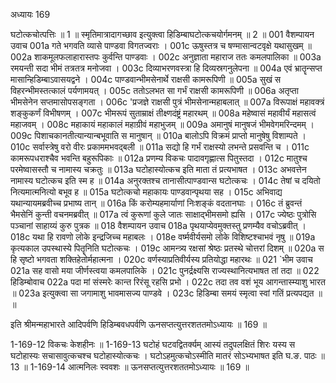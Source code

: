 अध्यायः 169

घटोत्कचोत्पत्तिः ॥ 1 ॥ स्मृतिमात्रादागच्छाव इत्युक्त्वा हिडिम्बाघटोत्कचयोर्गमनम् ॥ 2 ॥
001	वैशम्पायन उवाच 
001a	गते भगवति व्यासे पाण्डवा विगतज्वराः ।
001c	ऊषुस्तत्र च षण्मासान्वटवृक्षे यथासुखम् ॥
002a	शाकमूलफलाहारास्तपः कुर्वन्ति पाण्डवाः ।
002c	अनुज्ञाता महाराज ततः कमलपालिका ॥
003a	रमयन्ती सदा भीमं तत्रतत्र मनोजवा ।
003c	दिव्याभरणवस्त्रा हि दिव्यस्रगनुलेपना ॥
004a	एवं भ्रातॄन्सप्त मासान्हिडिम्बाऽवासयद्वने ।
004c	पाण्डवान्भीमसेनार्थे राक्षसी कामरूपिणी ॥
005a	सुखं स विहरन्भीमस्तत्कालं पर्यणामयत् ।
005c	ततोऽलभत सा गर्भं राक्षसी कामरूपिणी ॥
006a	अतृप्ता भीमसेनेन सप्तमासोपसङ्गता ।
006c	'प्रजज्ञे राक्षसी पुत्रं भीमसेनान्महाबलात् ॥
007a	विरूपाक्षं महावक्त्रं शङ्कुकर्णं विभीषणम् ।
007c	भीमरूपं सुताम्राक्षं तीक्ष्णदंष्ट्रं महारथम् ॥
008a	महेष्वासं महावीर्यं महासत्वं महाजवम् ।
008c	महाकायं महाकालं महाग्रीवं महाभुजम् ॥
009a	अमानुषं मानुषजं भीमवेगमरिन्दमम् ।
009c	पिशाचकानतीत्यान्यान्बभूवाति स मानुषान् ॥
010a	बालोऽपि विक्रमं प्राप्तो मानुषेषु विशाम्पते ।
010c	सर्वास्त्रेषु वरो वीरः प्रकाममभवद्बली ॥
011a	सद्यो हि गर्भं राक्षस्यो लभन्ते प्रसवन्ति च ।
011c	कामरूपधराश्चैव भवन्ति बहुरूपिकाः ॥
012a	प्रणम्य विकचः पादावगृह्णात्स पितुस्तदा ।
012c	मातुश्च परमेष्वासस्तौ च नामास्य चक्रतुः ॥
013a	घटोहास्योत्कच इति माता तं प्रत्यभाषत ।
013c	अभवत्तेन नामास्य घटोत्कच इति स्म ह ॥
014a	अनुरक्तश्च तानासीत्पाण्डवान्स घटोत्कचः ।
014c	तेषां च दयितो नित्यमात्मनित्यो बभूव ह ॥
015a	घटोत्कचो महाकायः पाण्डवान्पृथया सह ।
015c	अभिवाद्य यथान्यायमब्रवीच्च प्रभाष्य तान् ॥
016a	किं करोम्यहमार्याणां निःशङ्कं वदतानघाः ।
016c	तं ब्रुवन्तं भैमसेनिं कुन्ती वचनमब्रवीत् ॥
017a	त्वं कुरूणां कुले जातः साक्षाद्भीमसमो ह्यसि ।
017c	ज्येष्ठः पुत्रोसि पञ्चानां साहाय्यं कुरु पुत्रक ॥
018	वैशम्पायन उवाच 
018a	पृथयाप्येवमुक्तस्तु प्रणम्यैव वचोऽब्रवीत् ।
018c	यथा हि रावणो लोके इन्द्रजिच्च महाबलः ।
018e	वर्ष्मवीर्यसमो लोके विशिष्टश्चाभवं नृषु ॥
019a	कृत्यकाल उपस्थास्ये पितॄनिति घटोत्कचः ।
019c	आमन्त्र्य रक्षसां श्रेष्ठः प्रतस्थे चोत्तरां दिशम् ॥
020a	स हि सृष्टो भगवता शक्तिहेतोर्महात्मना ।
020c	वर्णस्याप्रतिवीर्यस्य प्रतियोद्धा महारथः ॥
021	`भीम उवाच 
021a	सह वासो मया जीर्णस्त्वया कमलपालिके ।
021c	पुनर्द्रक्ष्यसि राज्यस्थानित्यभाषत तां तदा ॥
022	हिडिम्बोवाच 
022a	पदा मां संस्मरेः कान्त रिरंसू रहसि प्रभो ।
022c	तदा तव वशं भूय आगन्तास्म्याशु भारत ॥
023a	इत्युक्त्वा सा जगामाशु भावमासज्य पाण्डवे ।
023c	हिडिम्बा समयं स्मृत्वा स्वां गतिं प्रत्यपद्यत ॥ ॥

इति श्रीमन्महाभारते आदिपर्वणि हिडिम्बवधपर्वणि ऊनसप्तत्युत्तरशततमोऽध्यायः ॥ 169 ॥

1-169-12 विकचः केशहीनः ॥ 1-169-13 घटोहं घटवद्वितर्क्यम् आस्यं तदुपलक्षितं शिरः यस्य स घटोहास्यः सचासावुत्कचश्च घटोहास्योत्कचः । घटोऽहमुत्कचोऽस्मीति मातरं सोऽभ्यभाषत इति घ.ङ. पाठः ॥ 13 ॥ 1-169-14 आत्मनिलः स्ववशः ॥ ऊनसप्तत्युत्तरशततमोऽध्यायः ॥ 169 ॥
